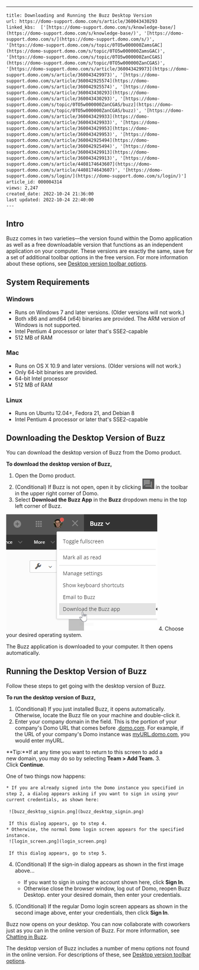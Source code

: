 ---
    title: Downloading and Running the Buzz Desktop Version
    url: https://domo-support.domo.com/s/article/360043430293
    linked_kbs:  ['[https://domo-support.domo.com/s/knowledge-base/](https://domo-support.domo.com/s/knowledge-base/)', '[https://domo-support.domo.com/s/](https://domo-support.domo.com/s/)', '[https://domo-support.domo.com/s/topic/0TO5w000000ZamsGAC](https://domo-support.domo.com/s/topic/0TO5w000000ZamsGAC)', '[https://domo-support.domo.com/s/topic/0TO5w000000ZanCGAS](https://domo-support.domo.com/s/topic/0TO5w000000ZanCGAS)', '[https://domo-support.domo.com/s/article/360043429973](https://domo-support.domo.com/s/article/360043429973)', '[https://domo-support.domo.com/s/article/360042925574](https://domo-support.domo.com/s/article/360042925574)', '[https://domo-support.domo.com/s/article/360043430293](https://domo-support.domo.com/s/article/360043430293)', '[https://domo-support.domo.com/s/topic/0TO5w000000ZanCGAS/buzz](https://domo-support.domo.com/s/topic/0TO5w000000ZanCGAS/buzz)', '[https://domo-support.domo.com/s/article/360043429933](https://domo-support.domo.com/s/article/360043429933)', '[https://domo-support.domo.com/s/article/360043429953](https://domo-support.domo.com/s/article/360043429953)', '[https://domo-support.domo.com/s/article/360042925494](https://domo-support.domo.com/s/article/360042925494)', '[https://domo-support.domo.com/s/article/360043429913](https://domo-support.domo.com/s/article/360043429913)', '[https://domo-support.domo.com/s/article/4408174643607](https://domo-support.domo.com/s/article/4408174643607)', '[https://domo-support.domo.com/s/login/](https://domo-support.domo.com/s/login/)']
    article_id: 000004314
    views: 2,247
    created_date: 2022-10-24 21:36:00
    last updated: 2022-10-24 22:40:00
    ---



Intro
-----


Buzz comes in two varieties—the version found within the Domo application as well as a free downloadable version that functions as an independent application on your computer. These versions are exactly the same, save for a set of additional toolbar options in the free version. For more information about these options, see [Desktop version toolbar options](/s/article/360043429973 "Buzz Layout").


System Requirements
-------------------


### Windows


* Runs on Windows 7 and later versions. (Older versions will not work.)
* Both x86 and amd64 (x64) binaries are provided. The ARM version of Windows is not supported.
* Intel Pentium 4 processor or later that's SSE2-capable
* 512 MB of RAM


### Mac


* Runs on OS X 10.9 and later versions. (Older versions will not work.)
* Only 64-bit binaries are provided.
* 64-bit Intel processor
* 512 MB of RAM


### Linux


* Runs on Ubuntu 12.04+, Fedora 21, and Debian 8
* Intel Pentium 4 processor or later that's SSE2-capable


Downloading the Desktop Version of Buzz
---------------------------------------


You can download the desktop version of Buzz from the Domo product.


**To download the desktop version of Buzz,**


1. Open the Domo product.
2. (Conditional) If Buzz is not open, open it by clicking ![buzz_icon_2018.png](buzz_icon_2018.png) in the toolbar in the upper right corner of Domo.
3. Select **Download the Buzz App** in the **Buzz** dropdown menu in the top left corner of Buzz.  
   
 ![desktop_buzz_download_2018.png](desktop_buzz_download_2018.png)
4. Choose your desired operating system.


The Buzz application is downloaded to your computer. It then opens automatically. 


Running the Desktop Version of Buzz
-----------------------------------


Follow these steps to get going with the desktop version of Buzz.


**To run the desktop version of Buzz,**


1. (Conditional) If you just installed Buzz, it opens automatically. Otherwise, locate the Buzz file on your machine and double-click it.
2. Enter your company domain in the field. This is the portion of your company's Domo URL that comes before .[domo.com](http://domo.com). For example, if the URL of your company's Domo instance was [myURL.domo.com](http://myURL.domo.com), you would enter myURL. 




 


**Tip:**If at any time you want to return to this screen to add a new domain, you may do so by selecting **Team > Add Team.**
3. Click **Continue**.  
   
 One of two things now happens:


	* If you are already signed into the Domo instance you specified in step 2, a dialog appears asking if you want to sign in using your current credentials, as shown here:  
	   
	 ![buzz_desktop_signin.png](buzz_desktop_signin.png)  
	   
	 If this dialog appears, go to step 4.
	* Otherwise, the normal Domo login screen appears for the specified instance.   
	 ![login_screen.png](login_screen.png)  
	   
	 If this dialog appears, go to step 5.
4. (Conditional) If the sign-in dialog appears as shown in the first image above...


	* If you want to sign in using the account shown here, click **Sign In**.
	* Otherwise close the browser window, log out of Domo, reopen Buzz Desktop. enter your desired domain, then enter your credentials.
5. (Conditional) If the regular Domo login screen appears as shown in the second image above, enter your credentials, then click **Sign In**.


Buzz now opens on your desktop. You can now collaborate with coworkers just as you can in the online version of Buzz. For more information, see [Chatting in Buzz](/s/article/360042925574 "Chatting in Buzz"). 


The desktop version of Buzz includes a number of menu options not found in the online version. For descriptions of these, see [Desktop version toolbar options](/s/article/360043429973 "Buzz Layout").

